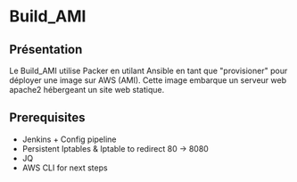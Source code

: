 # Build_AMI

## Présentation

Le Build_AMI utilise Packer en utilant Ansible en tant que "provisioner" pour déployer une image sur AWS (AMI).
Cette image embarque un serveur web apache2 hébergeant un site web statique.


## Prerequisites
  - Jenkins + Config pipeline
  - Persistent Iptables & Iptable to redirect 80 -> 8080
  - JQ
  - AWS CLI for next steps
